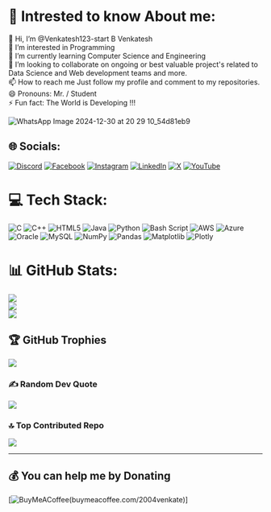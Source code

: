 # 💫 Intrested to know About me:
👋 Hi, I’m @Venkatesh123-start B Venkatesh<br>👀 I’m interested in Programming<br>🌱 I’m currently learning Computer Science and Engineering<br>💞️ I’m looking to collaborate on ongoing or best valuable project's related to Data Science and Web development teams and more.<br>📫 How to reach me Just follow my profile and comment to my repositories.<br>😄 Pronouns: Mr. / Student<br>⚡ Fun fact: The World is Developing !!!

![WhatsApp Image 2024-12-30 at 20 29 10_54d81eb9](https://github.com/user-attachments/assets/8df2336b-9e94-4967-96e5-1daa9a011961)

## 🌐 Socials:
[![Discord](https://img.shields.io/badge/Discord-%237289DA.svg?logo=discord&logoColor=white)](https://discord.gg/https://discord.gg/EHxcW3gm) [![Facebook](https://img.shields.io/badge/Facebook-%231877F2.svg?logo=Facebook&logoColor=white)](https://facebook.com/https://www.facebook.com/profile.php?id=100086658115598) [![Instagram](https://img.shields.io/badge/Instagram-%23E4405F.svg?logo=Instagram&logoColor=white)](https://instagram.com/1_venkatesh_b) [![LinkedIn](https://img.shields.io/badge/LinkedIn-%230077B5.svg?logo=linkedin&logoColor=white)](https://linkedin.com/in/b-venkatesh-765935278) [![X](https://img.shields.io/badge/X-black.svg?logo=X&logoColor=white)](https://x.com/@BVenkatesh14041) [![YouTube](https://img.shields.io/badge/YouTube-%23FF0000.svg?logo=YouTube&logoColor=white)](https://youtube.com/@@b.venkatesh732) 

# 💻 Tech Stack:
![C](https://img.shields.io/badge/c-%2300599C.svg?style=plastic&logo=c&logoColor=white) ![C++](https://img.shields.io/badge/c++-%2300599C.svg?style=plastic&logo=c%2B%2B&logoColor=white) ![HTML5](https://img.shields.io/badge/html5-%23E34F26.svg?style=plastic&logo=html5&logoColor=white) ![Java](https://img.shields.io/badge/java-%23ED8B00.svg?style=plastic&logo=openjdk&logoColor=white) ![Python](https://img.shields.io/badge/python-3670A0?style=plastic&logo=python&logoColor=ffdd54) ![Bash Script](https://img.shields.io/badge/bash_script-%23121011.svg?style=plastic&logo=gnu-bash&logoColor=white) ![AWS](https://img.shields.io/badge/AWS-%23FF9900.svg?style=plastic&logo=amazon-aws&logoColor=white) ![Azure](https://img.shields.io/badge/azure-%230072C6.svg?style=plastic&logo=microsoftazure&logoColor=white) ![Oracle](https://img.shields.io/badge/Oracle-F80000?style=plastic&logo=oracle&logoColor=white) ![MySQL](https://img.shields.io/badge/mysql-4479A1.svg?style=plastic&logo=mysql&logoColor=white) ![NumPy](https://img.shields.io/badge/numpy-%23013243.svg?style=plastic&logo=numpy&logoColor=white) ![Pandas](https://img.shields.io/badge/pandas-%23150458.svg?style=plastic&logo=pandas&logoColor=white) ![Matplotlib](https://img.shields.io/badge/Matplotlib-%23ffffff.svg?style=plastic&logo=Matplotlib&logoColor=black) ![Plotly](https://img.shields.io/badge/Plotly-%233F4F75.svg?style=plastic&logo=plotly&logoColor=white)
# 📊 GitHub Stats:
![](https://github-readme-stats.vercel.app/api?username=Venkatesh123-start&theme=dark&hide_border=false&include_all_commits=true&count_private=true)<br/>
![](https://github-readme-streak-stats.herokuapp.com/?user=Venkatesh123-start&theme=dark&hide_border=false)<br/>
![](https://github-readme-stats.vercel.app/api/top-langs/?username=Venkatesh123-start&theme=dark&hide_border=false&include_all_commits=true&count_private=true&layout=compact)

## 🏆 GitHub Trophies
![](https://github-profile-trophy.vercel.app/?username=Venkatesh123-start&theme=radical&no-frame=false&no-bg=true&margin-w=4)

### ✍️ Random Dev Quote
![](https://quotes-github-readme.vercel.app/api?type=horizontal&theme=radical)

### 🔝 Top Contributed Repo
![](https://github-contributor-stats.vercel.app/api?username=Venkatesh123-start&limit=5&theme=dark&combine_all_yearly_contributions=true)

---
<!-- <a href="https://visitcount.itsvg.in">
  <img src="https://visitcount.itsvg.in/api?id=Venkatesh123-start&label=Visitors%20Eye!&icon=8&pretty=true" />
</a> -->

  ## 💰 You can help me by Donating
  [![BuyMeACoffee](https://img.shields.io/badge/Buy%20Me%20a%20Coffee-ffdd00?style=for-the-badge&logo=buy-me-a-coffee&logoColor=black)(buymeacoffee.com/2004venkate)]

  
<!-- Proudly created with GPRM ( https://gprm.itsvg.in ) -->
